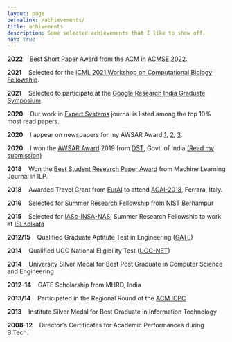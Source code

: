 ```yaml
---
layout: page
permalink: /achievements/
title: achivements
description: Some selected achievements that I like to show off.
nav: true
---
```


**2022**&nbsp;&nbsp;&nbsp; Best Short Paper Award from the ACM in <a rel="external nofollow" href="https://dl.acm.org/doi/10.1145/3476883.3520216" target="_blank">ACMSE 2022</a>.

**2021**&nbsp;&nbsp;&nbsp; Selected for the <a rel="external nofollow" href="https://icml.cc/virtual/2021/workshop/8366" target="_blank">ICML 2021 Workshop on Computational Biology Fellowship</a>.

**2021**&nbsp;&nbsp;&nbsp; Selected to participate at the <a rel="external nofollow" href="https://sites.google.com/view/graduatesymposium2021" target="_blank">Google Research India Graduate Symposium</a>.

**2020**&nbsp;&nbsp;&nbsp; Our work in <a rel="external nofollow" href="https://onlinelibrary.wiley.com/doi/abs/10.1111/exsy.12327" target="_blank">Expert Systems</a> journal is listed among the top 10% most read papers.

**2020**&nbsp;&nbsp;&nbsp; I appear on newspapers for my AWSAR Award:<a rel="external nofollow" href="http://epaper.thegoan.net/2583778/The-Goan-Everyday/The-Goan-Everyday?fbclid=IwAR0Ji7bjAAH5_DbZa6_T9yMW5dVNieryEwX_wuVSBfIw_b0J8Hnv99A9yE8#page/4/1" target="_blank">1</a>, <a rel="external nofollow" href="http://epaper.navhindtimes.in/NewsDetail.aspx?storyid=30117&date=2020-03-13&pageid=1&fbclid=IwAR11Ijk-OCrvjYmaKz641axQDBtFGd_9CCXta_lkldEw4x84IIyQ4bN6kfU" target="_blank">2</a>, <a rel="external nofollow" href="http://epaper.gomantaktimes.com/FlashClient/Client_Panel_ipad.aspx?ed=GTGOA%2cMain&dt=2020_03_16#currPage=2" target="_blank">3</a>.

**2020**&nbsp;&nbsp;&nbsp; I won the <a rel="external nofollow" href="https://www.awsar-dst.in/" target="_blank">AWSAR Award</a> 2019 from <a href="https://dst.gov.in/" target="_blank">DST</a>, Govt. of India [(Read my submission)](https://tirtharajdash.github.io/blog/2020/Lets-build-intelligent-machines-with-hide-and-seek/)

**2018**&nbsp;&nbsp;&nbsp; Won the <a rel="external nofollow" href="http://ilp2018.unife.it/awards/" target="_blank">Best Student Research Paper Award</a> from Machine Learning Journal in ILP.

**2018**&nbsp;&nbsp;&nbsp; Awarded Travel Grant from <a rel="external nofollow" href="https://www.eurai.org/" target="_blank">EurAI</a> to attend <a rel="external nofollow" href="http://acai2018.unife.it/" target="_blank">ACAI-2018</a>, Ferrara, Italy.

**2016**&nbsp;&nbsp;&nbsp; Selected for Summer Research Fellowship from NIST Berhampur

**2015**&nbsp;&nbsp;&nbsp; Selected for <a rel="external nofollow" href="https://www.ias.ac.in/" target="_blank">IASc-INSA-NASI</a> Summer Research Fellowship to work at <a rel="external nofollow" href="http://www.isical.ac.in/" target="_blank">ISI Kolkata</a>

**2012/15**&nbsp;&nbsp;&nbsp; Qualified Graduate Aptitute Test in Engineering (<a rel="external nofollow" href="https://en.wikipedia.org/wiki/Graduate_Aptitude_Test_in_Engineering" target="_blank">GATE</a>)

**2014**&nbsp;&nbsp;&nbsp; Qualified UGC National Eligibility Test (<a rel="external nofollow" href="https://en.wikipedia.org/wiki/National_Eligibility_Test" target="_blank">UGC-NET</a>)

**2014**&nbsp;&nbsp;&nbsp; University Silver Medal for Best Post Graduate in Computer Science and Engineering

**2012-14**&nbsp;&nbsp;&nbsp; GATE Scholarship from MHRD, India

**2013/14**&nbsp;&nbsp;&nbsp; Participated in the Regional Round of the <a rel="external nofollow" href="https://icpc.global/" target="_blank">ACM ICPC</a>

**2013**&nbsp;&nbsp;&nbsp; Institute Silver Medal for Best Graduate in Information Technology

**2008-12**&nbsp;&nbsp;&nbsp; Director's Certificates for Academic Performances during B.Tech.
